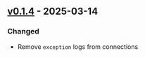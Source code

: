 ## [v0.1.4](https://pypi.org/project/amsdal-glue-connections/0.1.4/) - 2025-03-14

### Changed

- Remove `exception` logs from connections
